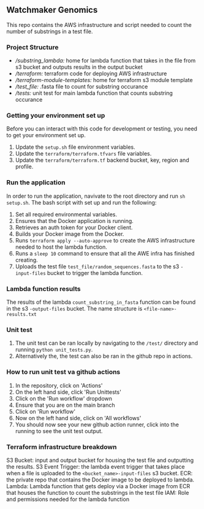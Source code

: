 ## Watchmaker Genomics

This repo contains the AWS infrastructure and script needed to count the number of substrings in a test file. 

### Project Structure

- */substring_lambda:* home for lambda function that takes in the file from s3 bucket and outputs results in the output bucket
- */terraform:* terraform code for deploying AWS infrastructure
- */terraform-module-templates:* home for terraform s3 module template
- */test_file:* .fasta file to count for substring occurance
- */tests:* unit test for main lambda function that counts substring occurance

### Getting your environment set up

Before you can interact with this code for development or testing, you need to get your environment set up.

1. Update the `setup.sh` file environment variables.
2. Update the `terraform/terraform.tfvars` file variables.
3. Update the `terraform/terraform.tf` backend bucket, key, region and profile.

### Run the application

In order to run the application, navivate to the root directory and run `sh setup.sh`. The bash script with set up and run the following: 

1. Set all required environmental variables. 
2. Ensures that the Docker application is running. 
3. Retrieves an auth token for your Docker client.
4. Builds your Docker image from the Docker.
5. Runs `terraform apply --auto-approve` to create the AWS infrastructure needed to host the lambda function.
6. Runs a `sleep 10` command to ensure that all the AWE infra has finished creating.
7. Uploads the test file `test_file/random_sequences.fasta` to the s3 `-input-files` bucket to trigger the lambda function.

### Lambda function results

The results of the lambda `count_substring_in_fasta` function can be found in the s3 `-output-files` bucket. The name structure is `<file-name>-results.txt`

### Unit test

1. The unit test can be ran locally by navigating to the `/test/` directory and running `python unit_tests.py`.
2. Alternatively the, the test can also be ran in the github repo in actions. 

### How to run unit test va github actions

1. In the repository, click on 'Actions'
2. On the left hand side, click 'Run Unittests'
3. Click on the 'Run workflow' dropdown
4. Ensure that you are on the main branch
5. Click on 'Run workflow'
6. Now on the left hand side, click on 'All workflows'
7. You should now see your new github action runner, click into the running to see the unit test output.

### Terraform infrastructure breakdown

S3 Bucket: input and output bucket for housing the test file and outputting the results.
S3 Event Trigger: the lambda event trigger that takes place when a file is uploaded to the `<bucket_name>-input-files` s3 bucket.
ECR: the private repo that contains the Docker image to be deployed to lambda.
Lambda: Lambda function that gets deploy via a Docker image from ECR that houses the function to count the substrings in the test file
IAM: Role and permissions needed for the lambda function